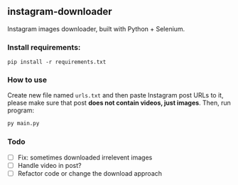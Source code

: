 ## instagram-downloader
Instagram images downloader, built with Python + Selenium.

### Install requirements:
```pip
pip install -r requirements.txt
```

### How to use 
Create new file named `urls.txt` and then paste Instagram post URLs to it, please make sure that post **does not contain videos, just images**. Then, run program:
```py
py main.py
```

### Todo
- [ ] Fix: sometimes downloaded irrelevent images
- [ ] Handle video in post?
- [ ] Refactor code or change the download approach